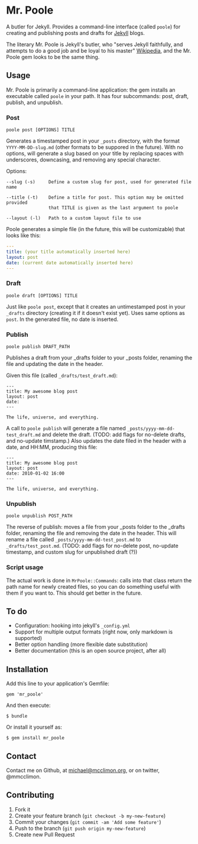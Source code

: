 # Mr. Poole

A butler for Jekyll. Provides a command-line interface (called `poole`) for
creating and publishing posts and drafts for [Jekyll](http://jekyllrb.com)
blogs.

The literary Mr. Poole is Jekyll's butler, who "serves Jekyll faithfully, and
attempts to do a good job and be loyal to his master"
[Wikipedia](http://en.wikipedia.org/wiki/Jekyll_and_hyde#Mr._Poole), and the
Mr. Poole gem looks to be the same thing.

## Usage

Mr. Poole is primarily a command-line application: the gem installs an
executable called `poole` in your path. It has four subcommands: post, draft,
publish, and unpublish.

### Post

    poole post [OPTIONS] TITLE

Generates a timestamped post in your `_posts` directory, with the format
`YYYY-MM-DD-slug.md` (other formats to be suppored in the future). With no
options, will generate a slug based on your title by replacing spaces with
underscores, downcasing, and removing any special character.

Options:

```
--slug (-s)     Define a custom slug for post, used for generated file name

--title (-t)    Define a title for post. This option may be omitted provided
                that TITLE is given as the last argument to poole

--layout (-l)   Path to a custom layout file to use
```

Poole generates a simple file (in the future, this will be customizable) that
looks like this:

```yaml
---
title: (your title automatically inserted here)
layout: post
date: (current date automatically inserted here)
---
```

### Draft

    poole draft [OPTIONS] TITLE

Just like `poole post`, except that it creates an untimestamped post in your
`_drafts` directory (creating it if it doesn't exist yet). Uses same options
as `post`. In the generated file, no date is inserted.

### Publish

    poole publish DRAFT_PATH

Publishes a draft from your _drafts folder to your _posts folder, renaming the
file and updating the date in the header.

Given this file (called `_drafts/test_draft.md`):

```
---
title: My awesome blog post
layout: post
date:
---

The life, universe, and everything.
```

A call to `poole publish` will generate a file named
`_posts/yyyy-mm-dd-test_draft.md` and delete the draft. (TODO: add flags for
no-delete drafts, and no-update timstamp.) Also updates the date filed in the
header with a date, and HH:MM, producing this file:

```
---
title: My awesome blog post
layout: post
date: 2010-01-02 16:00
---

The life, universe, and everything.
```

### Unpublish

    poole unpublish POST_PATH

The reverse of publish: moves a file from your _posts folder to the _drafts
folder, renaming the file and removing the date in the header. This will
rename a file called `_posts/yyyy-mm-dd-test_post.md` to
`_drafts/test_post.md`. (TODO: add flags for no-delete post, no-update
timestamp, and custom slug for unpublished draft (?))


### Script usage

The actual work is done in `MrPoole::Commands`: calls into that class return
the path name for newly created files, so you can do something useful with
them if you want to. This should get better in the future.


## To do

- Configuration: hooking into jekyll's `_config.yml`
- Support for multiple output formats (right now, only markdown is supported)
- Better option handling (more flexible date substitution)
- Better documentation (this is an open source project, after all)

## Installation

Add this line to your application's Gemfile:

    gem 'mr_poole'

And then execute:

    $ bundle

Or install it yourself as:

    $ gem install mr_poole

## Contact

Contact me on Github, at michael@mcclimon.org, or on twitter, @mmcclimon.

## Contributing

1. Fork it
2. Create your feature branch (`git checkout -b my-new-feature`)
3. Commit your changes (`git commit -am 'Add some feature'`)
4. Push to the branch (`git push origin my-new-feature`)
5. Create new Pull Request

